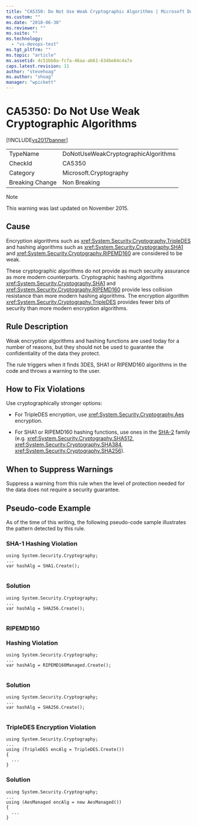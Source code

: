 ```yaml
---
title: "CA5350: Do Not Use Weak Cryptographic Algorithms | Microsoft Docs"
ms.custom: ""
ms.date: "2018-06-30"
ms.reviewer: ""
ms.suite: ""
ms.technology: 
  - "vs-devops-test"
ms.tgt_pltfrm: ""
ms.topic: "article"
ms.assetid: 4c51bb8a-fcfa-46aa-ab61-634be84c4a7a
caps.latest.revision: 11
author: "stevehoag"
ms.author: "shoag"
manager: "wpickett"
---
```

# CA5350: Do Not Use Weak Cryptographic Algorithms
[!INCLUDE[vs2017banner](../includes/vs2017banner.md)]

|||  
|-|-|  
|TypeName|DoNotUseWeakCryptographicAlgorithms|  
|CheckId|CA5350|  
|Category|Microsoft.Cryptography|  
|Breaking Change|Non Breaking|  
  
> [!NOTE]
>  This warning was last updated on November 2015.  
  
## Cause  
 Encryption algorithms such as <xref:System.Security.Cryptography.TripleDES> and hashing algorithms such as <xref:System.Security.Cryptography.SHA1> and <xref:System.Security.Cryptography.RIPEMD160> are considered to be weak.  
  
 These cryptographic algorithms do not provide as much security assurance as more modern counterparts. Cryptographic hashing algorithms <xref:System.Security.Cryptography.SHA1> and <xref:System.Security.Cryptography.RIPEMD160> provide less collision resistance than more modern hashing algorithms. The encryption algorithm <xref:System.Security.Cryptography.TripleDES> provides fewer bits of security than more modern encryption  algorithms.  
  
## Rule Description  
 Weak encryption algorithms and hashing functions are used today for a number of reasons, but they should not be used to guarantee the confidentiality of the data they protect.  
  
 The rule triggers when it finds 3DES, SHA1 or RIPEMD160 algorithms in the code and throws a warning to the user.  
  
## How to Fix Violations  
 Use cryptographically stronger options:  
  
-   For TripleDES encryption, use <xref:System.Security.Cryptography.Aes> encryption.  
  
-   For SHA1 or RIPEMD160 hashing functions, use ones in the [SHA-2](https://msdn.microsoft.com/en-us/library/windows/desktop/aa382459.aspx) family (e.g. <xref:System.Security.Cryptography.SHA512>, <xref:System.Security.Cryptography.SHA384>, <xref:System.Security.Cryptography.SHA256>).  
  
## When to Suppress Warnings  
 Suppress a warning from this rule when the level of protection needed for the data does not require a security guarantee.  
  
## Pseudo-code Example  
 As of the time of this writing, the following pseudo-code sample illustrates the pattern detected by this rule.  
  
### SHA-1 Hashing Violation  
  
```  
using System.Security.Cryptography;   
...   
var hashAlg = SHA1.Create();  
  
```  
  
### Solution  
  
```  
using System.Security.Cryptography;   
...   
var hashAlg = SHA256.Create();  
  
```  
  
### RIPEMD160 <br /><br />Hashing Violation  
  
```  
using System.Security.Cryptography;   
...   
var hashAlg = RIPEMD160Managed.Create();  
  
```  
  
### Solution  
  
```  
using System.Security.Cryptography;   
...   
var hashAlg = SHA256.Create();  
  
```  
  
### TripleDES Encryption Violation  
  
```  
using System.Security.Cryptography;   
...    
using (TripleDES encAlg = TripleDES.Create())   
{   
  ...   
}  
```  
  
### Solution  
  
```  
using System.Security.Cryptography;   
...   
using (AesManaged encAlg = new AesManaged())   
{   
  ...   
}  
```